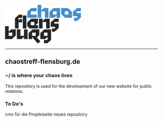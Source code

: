 ![Logo Chaostreff Flensburg](./doc/readme/img/ctfl-logo_250x128.png)

---
## chaostreff-flensburg.de
### ~/ is where your chaos lives
This repository is used for the development of our new website for public relations.


### To Do's

cms für die Projektseite
neues repository 
